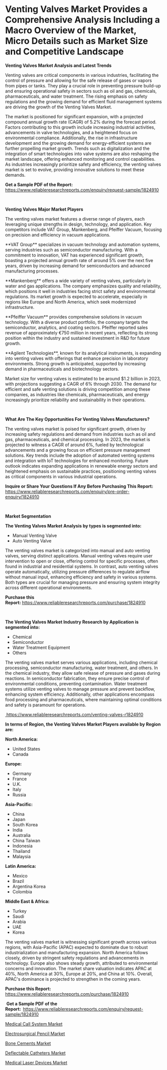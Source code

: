 <p><h1>Venting Valves Market Provides a Comprehensive Analysis Including a Macro Overview of the Market, Micro Details such as Market Size and Competitive Landscape</h1></p><p><strong>Venting Valves Market Analysis and Latest Trends</strong></p>
<p><p>Venting valves are critical components in various industries, facilitating the control of pressure and allowing for the safe release of gases or vapors from pipes or tanks. They play a crucial role in preventing pressure build-up and ensuring operational safety in sectors such as oil and gas, chemicals, pharmaceuticals, and water treatment. The rising emphasis on safety regulations and the growing demand for efficient fluid management systems are driving the growth of the Venting Valves Market.</p><p>The market is positioned for significant expansion, with a projected compound annual growth rate (CAGR) of 5.2% during the forecast period. Factors contributing to this growth include increasing industrial activities, advancements in valve technologies, and a heightened focus on environmental compliance. Additionally, the rise in infrastructure development and the growing demand for energy-efficient systems are further propelling market growth. Trends such as digitalization and the integration of smart technologies into valve systems are also reshaping the market landscape, offering enhanced monitoring and control capabilities. As industries increasingly prioritize safety and efficiency, the venting valves market is set to evolve, providing innovative solutions to meet these demands.</p></p>
<p><strong>Get a Sample PDF of the Report:&nbsp;</strong> <a href="https://www.reliableresearchreports.com/enquiry/request-sample/1824910?utm_campaign=3025&utm_medium=2&utm_source=Github&utm_content=ia&utm_term=09042025&utm_id=venting-valves">https://www.reliableresearchreports.com/enquiry/request-sample/1824910</a></p>
<p>&nbsp;</p>
<p><strong>Venting Valves Major Market Players</strong></p>
<p><p>The venting valves market features a diverse range of players, each leveraging unique strengths in design, technology, and application. Key competitors include VAT Group, Mankenberg, and Pfeiffer Vacuum, focusing on precision and efficiency in vacuum applications.</p><p>**VAT Group** specializes in vacuum technology and automation systems, serving industries such as semiconductor manufacturing. With a commitment to innovation, VAT has experienced significant growth, boasting a projected annual growth rate of around 5% over the next five years, driven by increasing demand for semiconductors and advanced manufacturing processes.</p><p>**Mankenberg** offers a wide variety of venting valves, particularly in water and gas applications. The company emphasizes quality and reliability, which positions it well in industries facing strict safety and environmental regulations. Its market growth is expected to accelerate, especially in regions like Europe and North America, which seek modernized infrastructure.</p><p>**Pfeiffer Vacuum** provides comprehensive solutions in vacuum technology. With a diverse product portfolio, the company targets the semiconductor, analytics, and coating sectors. Pfeiffer reported sales revenue of approximately €750 million in recent years, reflecting its strong position within the industry and sustained investment in R&D for future growth.</p><p>**Agilent Technologies**, known for its analytical instruments, is expanding into venting valves with offerings that enhance precision in laboratory environments. Strong growth is anticipated, supported by increasing demand in pharmaceuticals and biotechnology sectors.</p><p>Market size for venting valves is estimated to be around $1.2 billion in 2023, with projections suggesting a CAGR of 6% through 2030. The demand for efficient and safe venting solutions is driving competition among these companies, as industries like chemicals, pharmaceuticals, and energy increasingly prioritize reliability and sustainability in their operations.</p></p>
<p>&nbsp;</p>
<p><strong>What Are The Key Opportunities For Venting Valves Manufacturers?</strong></p>
<p><p>The venting valves market is poised for significant growth, driven by increasing safety regulations and demand from industries such as oil and gas, pharmaceuticals, and chemical processing. In 2023, the market is projected to witness a CAGR of around 6%, fueled by technological advancements and a growing focus on efficient pressure management solutions. Key trends include the adoption of automated venting systems and integration with IoT technologies for enhanced monitoring. Future outlook indicates expanding applications in renewable energy sectors and heightened emphasis on sustainable practices, positioning venting valves as critical components in various industrial operations.</p></p>
<p><strong>Inquire or Share Your Questions If Any Before Purchasing This Report:</strong> <a href="https://www.reliableresearchreports.com/enquiry/pre-order-enquiry/1824910?utm_campaign=3025&utm_medium=2&utm_source=Github&utm_content=ia&utm_term=09042025&utm_id=venting-valves">https://www.reliableresearchreports.com/enquiry/pre-order-enquiry/1824910</a></p>
<p>&nbsp;</p>
<p><strong>Market Segmentation</strong></p>
<p><strong>The Venting Valves Market Analysis by types is segmented into:</strong></p>
<p><ul><li>Manual Venting Valve</li><li>Auto Venting Valve</li></ul></p>
<p><p>The venting valves market is categorized into manual and auto venting valves, serving distinct applications. Manual venting valves require user intervention to open or close, offering control for specific processes, often found in industrial and residential systems. In contrast, auto venting valves operate automatically, utilizing pressure differences to regulate airflow without manual input, enhancing efficiency and safety in various systems. Both types are crucial for managing pressure and ensuring system integrity across different operational environments.</p></p>
<p><strong>Purchase this Report:&nbsp;</strong><a href="https://www.reliableresearchreports.com/purchase/1824910?utm_campaign=3025&utm_medium=2&utm_source=Github&utm_content=ia&utm_term=09042025&utm_id=venting-valves">https://www.reliableresearchreports.com/purchase/1824910</a></p>
<p>&nbsp;</p>
<p><strong>The Venting Valves Market Industry Research by Application is segmented into:</strong></p>
<p><ul><li>Chemical</li><li>Semiconductor</li><li>Water Treatment Equipment</li><li>Others</li></ul></p>
<p><p>The venting valves market serves various applications, including chemical processing, semiconductor manufacturing, water treatment, and others. In the chemical industry, they allow safe release of pressure and gases during reactions. In semiconductor fabrication, they ensure precise control of environmental conditions, preventing contamination. Water treatment systems utilize venting valves to manage pressure and prevent backflow, enhancing system efficiency. Additionally, other applications encompass food processing and pharmaceuticals, where maintaining optimal conditions and safety is paramount for operations.</p></p>
<p><a href="https://www.reliableresearchreports.com/venting-valves-r1824910?utm_campaign=3025&utm_medium=2&utm_source=Github&utm_content=ia&utm_term=09042025&utm_id=venting-valves">&nbsp;https://www.reliableresearchreports.com/venting-valves-r1824910</a></p>
<p><strong>In terms of Region, the Venting Valves Market Players available by Region are:</strong></p>
<p>
    <p> <strong> North America: </strong>
        <ul>
            <li>United States</li>
            <li>Canada</li>
        </ul>
        </p> 
    <p> <strong> Europe: </strong>
        <ul>
            <li>Germany</li>
            <li>France</li>
            <li>U.K.</li>
            <li>Italy</li>
            <li>Russia</li>
        </ul>
        </p> 
    <p> <strong> Asia-Pacific: </strong>
        <ul>
            <li>China</li>
            <li>Japan</li>
            <li>South Korea</li>
            <li>India</li>
            <li>Australia</li>
            <li>China Taiwan</li>
            <li>Indonesia</li>
            <li>Thailand</li>
            <li>Malaysia</li>
        </ul>
        </p> 
    <p> <strong> Latin America: </strong>
        <ul>
            <li>Mexico</li>
            <li>Brazil</li>
            <li>Argentina Korea</li>
            <li>Colombia</li>
        </ul>
        </p> 
    <p> <strong> Middle East & Africa: </strong>
        <ul>
            <li>Turkey</li>
            <li>Saudi</li>
            <li>Arabia</li>
            <li>UAE</li>
            <li>Korea</li>
        </ul>
    </p>
    </p>
<p><p>The venting valves market is witnessing significant growth across various regions, with Asia-Pacific (APAC) expected to dominate due to robust industrialization and manufacturing expansion. North America follows closely, driven by stringent safety regulations and advancements in technology. Europe also shows steady growth, attributed to environmental concerns and innovation. The market share valuation indicates APAC at 40%, North America at 30%, Europe at 20%, and China at 10%. Overall, APAC's dominance is projected to strengthen in the coming years.</p></p>
<p><strong>Purchase this Report: </strong><a href="https://www.reliableresearchreports.com/purchase/1824910?utm_campaign=3025&utm_medium=2&utm_source=Github&utm_content=ia&utm_term=09042025&utm_id=venting-valves">https://www.reliableresearchreports.com/purchase/1824910</a></p>
<p>&nbsp;<strong>Get a Sample PDF of the Report:&nbsp;&nbsp;</strong><a href="https://www.reliableresearchreports.com/enquiry/request-sample/1824910?utm_campaign=3025&utm_medium=2&utm_source=Github&utm_content=ia&utm_term=09042025&utm_id=venting-valves">https://www.reliableresearchreports.com/enquiry/request-sample/1824910</a></p>
<p><strong></strong></p>
<p><p><a href="https://www.linkedin.com/pulse/medical-call-system-market-report-driving-growth-industry-analysis-mjjte?utm_campaign=3025&utm_medium=2&utm_source=Github&utm_content=ia&utm_term=09042025&utm_id=venting-valves">Medical Call System Market</a></p><p><a href="https://www.linkedin.com/pulse/competitive-analysis-electrosurgical-pencil-market-strengths-olkef?utm_campaign=3025&utm_medium=2&utm_source=Github&utm_content=ia&utm_term=09042025&utm_id=venting-valves">Electrosurgical Pencil Market</a></p><p><a href="https://www.linkedin.com/pulse/global-bone-cements-market-research-report-forecasted-spp3c?utm_campaign=3025&utm_medium=2&utm_source=Github&utm_content=ia&utm_term=09042025&utm_id=venting-valves">Bone Cements Market</a></p><p><a href="https://www.linkedin.com/pulse/market-dynamics-detailed-examination-deflectable-catheters-plvmf?utm_campaign=3025&utm_medium=2&utm_source=Github&utm_content=ia&utm_term=09042025&utm_id=venting-valves">Deflectable Catheters Market</a></p><p><a href="https://www.linkedin.com/pulse/exploring-growth-potential-medical-laser-devices-market-size-share-yjnzc?utm_campaign=3025&utm_medium=2&utm_source=Github&utm_content=ia&utm_term=09042025&utm_id=venting-valves">Medical Laser Devices Market</a></p></p>